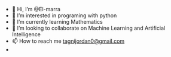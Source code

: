 - 👋 Hi, I’m @El-marra
- 👀 I’m interested in programing with python
- 🌱 I’m currently learning Mathematics
- 💞️ I’m looking to collaborate on Machine Learning and Artificial Intelligence
- 📫 How to reach me tagnijordan0@gmail.com
- 

<!---
El-marra/El-marra is a ✨ special ✨ repository because its `README.md` (this file) appears on your GitHub profile.
You can click the Preview link to take a look at your changes.
--->

